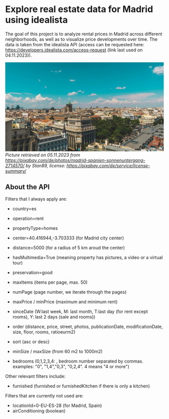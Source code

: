 # Explore real estate data for Madrid using idealista

The goal of this project is to analyze rental prices in Madrid across different neighborhoods, as well as to visualize price developments over time. 
The data is taken from the idealista API (access can be requested here: https://developers.idealista.com/access-request (link last used on 04.11.2023)).

![Picture of roofs in Madrid](Madrid_Foto.jpeg)
*Picture retrieved on 05.11.2023 from https://pixabay.com/de/photos/madrid-spanien-sonnenuntergang-2714570/ by Stan89, license: https://pixabay.com/de/service/license-summary/*


## About the API

Filters that I always apply are:
* country=es
* operation=rent
* propertyType=homes
* center=40.416944,-3.703333 (for Madrid city center)
* distance=5000 (for a radius of 5 km aroud the center)
* hasMultimedia=True (meaning property has pictures, a video or a virtual tour)
* preservation=good

* maxItems (items per page, max. 50)
* numPage (page number, we iterate through the pages)
* maxPrice / minPrice (maximum and minimum rent)
* sinceDate (W:last week, M: last month, T:last day (for rent except rooms), Y: last 2 days (sale and rooms))
* order (distance, price, street, photos, publicationDate, modificationDate, size, floor, rooms, ratioeurm2)
* sort (asc or desc)
* minSize / maxSize (from 60 m2 to 1000m2)
* bedrooms (0,1,2,3,4: , bedroom number separated by commas. examples: "0", "1,4","0,3", "0,2,4". 4 means "4 or more")


Other relevant filters include:
* furnished (furnished or furnishedKitchen if there is only a kitchen)

Filters that are currently not used are:
* locationId=0-EU-ES-28 (for Madrid, Spain)
* airConditioning (boolean)

